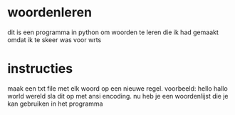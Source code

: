 # woordenleren
dit is een programma in python om woorden te leren die ik had gemaakt omdat ik te skeer was voor wrts

# instructies
maak een txt file met elk woord op een nieuwe regel.
voorbeeld:
hello
hallo
world
wereld
sla dit op met ansi encoding.
nu heb je een woordenlijst die je kan gebruiken in het programma
